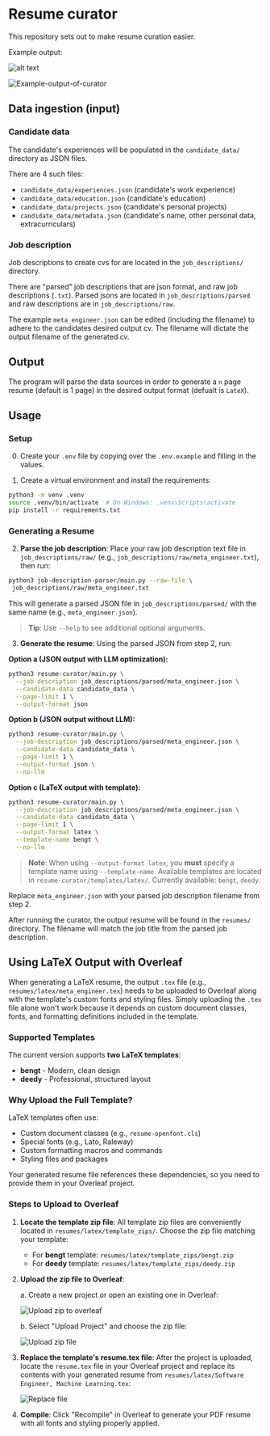 # Resume curator

This repository sets out to make resume curation easier.

Example output:

![alt text](image.png)

![Example-output-of-curator](assets/example_output.png)

## Data ingestion (input)

### Candidate data

The candidate's experiences will be populated in the `candidate_data/` directory as JSON files.

There are 4 such files:

- `candidate_data/experiences.json` (candidate's work experience)
- `candidate_data/education.json` (candidate's education)
- `candidate_data/projects.json` (candidate's personal projects)
- `candidate_data/metadata.json` (candidate's name, other personal data, extracurriculars)

### Job description

Job descriptions to create cvs for are located in the `job_descriptions/` directory.

There are "parsed" job descriptions that are json format, and raw job descriptions (`.txt`). Parsed jsons are located in `job_descriptions/parsed` and raw descriptions are in `job_descriptions/raw`.

The example `meta_engineer.json` can be edited (including the filename) to adhere to the candidates desired output cv. The filename will dictate the output filename of the generated cv.

## Output

The program will parse the data sources in order to generate a `n` page resume (default is 1 page) in the desired output format (defualt is `LateX`).

## Usage

### Setup

0. Create your `.env` file by copying over the `.env.example` and filling in the values.

1. Create a virtual environment and install the requirements:

```bash
python3 -m venv .venv
source .venv/bin/activate  # On Windows: .venv\Scripts\activate
pip install -r requirements.txt
```

### Generating a Resume

2. **Parse the job description**: Place your raw job description text file in `job_descriptions/raw/` (e.g., `job_descriptions/raw/meta_engineer.txt`), then run:

```bash
python3 job-description-parser/main.py --raw-file \
 job_descriptions/raw/meta_engineer.txt
```

This will generate a parsed JSON file in `job_descriptions/parsed/` with the same name (e.g., `meta_engineer.json`).

> **Tip**: Use `--help` to see additional optional arguments.

3. **Generate the resume**: Using the parsed JSON from step 2, run:

**Option a (JSON output with LLM optimization):**

```bash
python3 resume-curator/main.py \
  --job-description job_descriptions/parsed/meta_engineer.json \
  --candidate-data candidate_data \
  --page-limit 1 \
  --output-format json
```

**Option b (JSON output without LLM):**

```bash
python3 resume-curator/main.py \
  --job-description job_descriptions/parsed/meta_engineer.json \
  --candidate-data candidate_data \
  --page-limit 1 \
  --output-format json \
  --no-llm
```

**Option c (LaTeX output with template):**

```bash
python3 resume-curator/main.py \
  --job-description job_descriptions/parsed/meta_engineer.json \
  --candidate-data candidate_data \
  --page-limit 1 \
  --output-format latex \
  --template-name bengt \
  --no-llm
```

> **Note**: When using `--output-format latex`, you **must** specify a template name using `--template-name`. Available templates are located in `resume-curator/templates/latex/`. Currently available: `bengt`, `deedy`.

Replace `meta_engineer.json` with your parsed job description filename from step 2.

After running the curator, the output resume will be found in the `resumes/` directory. The filename will match the job title from the parsed job description.

## Using LaTeX Output with Overleaf

When generating a LaTeX resume, the output `.tex` file (e.g., `resumes/latex/meta_engineer.tex`) needs to be uploaded to Overleaf along with the template's custom fonts and styling files. Simply uploading the `.tex` file alone won't work because it depends on custom document classes, fonts, and formatting definitions included in the template.

### Supported Templates

The current version supports **two LaTeX templates**:
- **bengt** - Modern, clean design
- **deedy** - Professional, structured layout

### Why Upload the Full Template?

LaTeX templates often use:
- Custom document classes (e.g., `resume-openfont.cls`)
- Special fonts (e.g., Lato, Raleway)
- Custom formatting macros and commands
- Styling files and packages

Your generated resume file references these dependencies, so you need to provide them in your Overleaf project.

### Steps to Upload to Overleaf

1. **Locate the template zip file**: All template zip files are conveniently located in `resumes/latex/template_zips/`. Choose the zip file matching your template:
   - For **bengt** template: `resumes/latex/template_zips/bengt.zip`
   - For **deedy** template: `resumes/latex/template_zips/deedy.zip`

2. **Upload the zip file to Overleaf**:

   a. Create a new project or open an existing one in Overleaf:

   ![Upload zip to overleaf](assets/upload_zip_overleaf_1.png)

   b. Select "Upload Project" and choose the zip file:

   ![Upload zip file](assets/upload_zip_overleaf_2.png)

3. **Replace the template's resume.tex file**: After the project is uploaded, locate the `resume.tex` file in your Overleaf project and replace its contents with your generated resume from `resumes/latex/Software Engineer, Machine Learning.tex`:

   ![Replace file](assets/replace_tex_content.png)

4. **Compile**: Click "Recompile" in Overleaf to generate your PDF resume with all fonts and styling properly applied.
